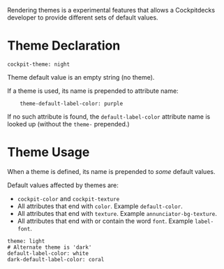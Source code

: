 Rendering themes is a experimental features that allows a Cockpitdecks developer to provide different sets of default values.

# Theme Declaration

```
cockpit-theme: night
```

Theme default value is an empty string (no theme).

If a theme is used, its name is prepended to attribute name:

```
	theme-default-label-color: purple
```

If no such attribute is found, the `default-label-color` attribute name is looked up (without the `theme-` prepended.)

# Theme Usage

When a theme is defined, its name is prepended to *some* default values.

Default values affected by themes are:

- `cockpit-color` and `cockpit-texture`
- All attributes that end with `color`. Example `default-color`.
- All attributes that end with `texture`. Example `annunciator-bg-texture`.
- All attributes that end with or contain the word `font`. Example `label-font`.

```
theme: light
# Alternate theme is 'dark'
default-label-color: white
dark-default-label-color: coral
```
